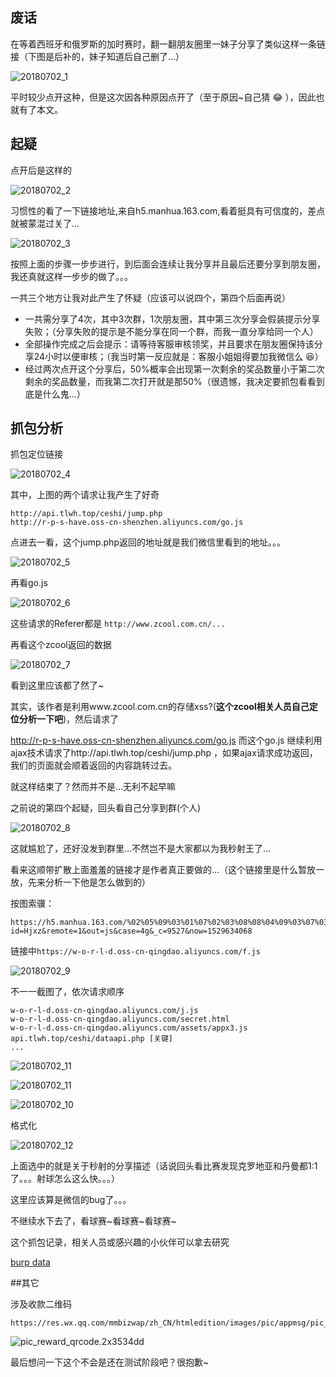 

## 废话

在等着西班牙和俄罗斯的加时赛时，翻一翻朋友圈里一妹子分享了类似这样一条链接（下图是后补的，妹子知道后自己删了...）

![20180702_1](./images/20180702_1.jpg)

平时较少点开这种，但是这次因各种原因点开了（至于原因~自己猜 :joy: ），因此也就有了本文。



## 起疑

点开后是这样的

![20180702_2](./images/20180702_2.png)

习惯性的看了一下链接地址,来自h5.manhua.163.com,看着挺具有可信度的，差点就被蒙混过关了...

![20180702_3](./images/20180702_3.jpg)

按照上面的步骤一步步进行，到后面会连续让我分享并且最后还要分享到朋友圈，我还真就这样一步步的做了。。。

一共三个地方让我对此产生了怀疑（应该可以说四个，第四个后面再说）

- 一共需分享了4次，其中3次群，1次朋友圈，其中第三次分享会假装提示分享失败；（分享失败的提示是不能分享在同一个群，而我一直分享给同一个人）
- 全部操作完成之后会提示：请等待客服审核领奖，并且要求在朋友圈保持该分享24小时以便审核；（我当时第一反应就是：客服小姐姐得要加我微信么  :laughing:）
- 经过两次点开这个分享后，50%概率会出现第一次剩余的奖品数量小于第二次剩余的奖品数量，而我第二次打开就是那50%（很遗憾，我决定要抓包看看到底是什么鬼...）



## 抓包分析

抓包定位链接

![20180702_4](./images/20180702_4.png)

其中，上图的两个请求让我产生了好奇

```
http://api.tlwh.top/ceshi/jump.php
http://r-p-s-have.oss-cn-shenzhen.aliyuncs.com/go.js
```

点进去一看，这个jump.php返回的地址就是我们微信里看到的地址。。。

![20180702_5](./images/20180702_5.png)

再看go.js

![20180702_6](./images/20180702_6.png)

这些请求的Referer都是 `http://www.zcool.com.cn/...`

再看这个zcool返回的数据

![20180702_7](./images/20180702_7.png)

看到这里应该都了然了~

其实，该作者是利用www.zcool.com.cn的存储xss?(**这个zcool相关人员自己定位分析一下吧**)，然后请求了

http://r-p-s-have.oss-cn-shenzhen.aliyuncs.com/go.js 而这个go.js 继续利用ajax技术请求了http://api.tlwh.top/ceshi/jump.php ，如果ajax请求成功返回，我们的页面就会顺着返回的内容跳转过去。

就这样结束了？然而并不是...无利不起早嘛

之前说的第四个起疑，回头看自己分享到群(个人)

![20180702_8](.\images\20180702_8.jpg)

这就尴尬了，还好没发到群里...不然岂不是大家都以为我秒射王了...

看来这顺带扩散上面羞羞的链接才是作者真正要做的...（这个链接里是什么暂放一放，先来分析一下他是怎么做到的）

按图索骥：

```
https://h5.manhua.163.com/%02%05%09%03%01%07%02%03%08%08%04%09%03%07%03%07%04%08source%14%16%11%14%19%16%16%11%13%13%15%15%11%14%18%13%15%11/5304164994120004248?id=Hjxz&remote=1&out=js&case=4g&_c=9527&now=1529634068
```

链接中`https://w-o-r-l-d.oss-cn-qingdao.aliyuncs.com/f.js`

![20180702_9](./images/20180702_9.png)

不一一截图了，依次请求顺序

```
w-o-r-l-d.oss-cn-qingdao.aliyuncs.com/j.js
w-o-r-l-d.oss-cn-qingdao.aliyuncs.com/secret.html
w-o-r-l-d.oss-cn-qingdao.aliyuncs.com/assets/appx3.js
api.tlwh.top/ceshi/dataapi.php [关键]
...
```

![20180702_11](./images/20180702_11.png)

![20180702_11](./images/20180702_13.png)



![20180702_10](./images/20180702_10.png)

格式化

![20180702_12](./images/20180702_12.png)

上面选中的就是关于秒射的分享描述（话说回头看比赛发现克罗地亚和丹曼都1:1了。。。射球怎么这么快。。。）

这里应该算是微信的bug了。。。

不继续水下去了，看球赛~看球赛~看球赛~

这个抓包记录，相关人员或感兴趣的小伙伴可以拿去研究

[burp data](./世界杯答题赢取流量红包2.burp.data)



##其它

涉及收款二维码

```
https://res.wx.qq.com/mmbizwap/zh_CN/htmledition/images/pic/appmsg/pic_reward_qrcode.2x3534dd.png
```

![pic_reward_qrcode.2x3534dd](./images/pic_reward_qrcode.2x3534dd.png)



最后想问一下这个不会是还在测试阶段吧？很抱歉~
